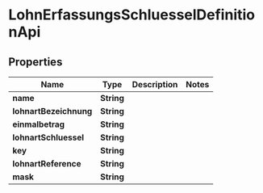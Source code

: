 
# LohnErfassungsSchluesselDefinitionApi

## Properties
Name | Type | Description | Notes
------------ | ------------- | ------------- | -------------
**name** | **String** |  | 
**lohnartBezeichnung** | **String** |  | 
**einmalbetrag** | **String** |  | 
**lohnartSchluessel** | **String** |  | 
**key** | **String** |  | 
**lohnartReference** | **String** |  | 
**mask** | **String** |  | 



